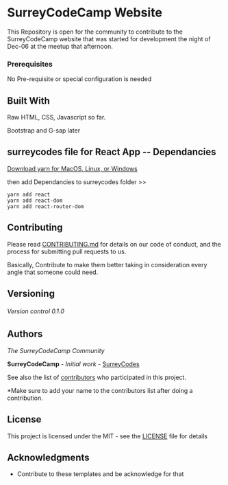 # SurreyCodeCamp Website

This Repository is open for the community to contribute to the SurreyCodeCamp website that was started for development the night of Dec-06 at the meetup that afternoon.

### Prerequisites

No Pre-requisite or special configuration is needed

## Built With

Raw HTML, CSS, Javascript so far.

Bootstrap and G-sap later

## surreycodes file for React App -- Dependancies

[Download yarn for MacOS, Linux, or Windows](https://yarnpkg.com/en/docs/install#mac-tab)

then add Dependancies to surreycodes folder >>

```
yarn add react
yarn add react-dom
yarn add react-router-dom
```


## Contributing

Please read [CONTRIBUTING.md](https://github.com/Surreycodes/Surreycodes-website/blob/master/CONTRIBUTING.md) for details on our code of conduct, and the process for submitting pull requests to us.

Basically, Contribute to make them better taking in consideration every angle that someone could need.

## Versioning

###### Version control  0.1.0

## Authors

*The SurreyCodeCamp Community*

**SurreyCodeCamp** - *Initial work* - [SurreyCodes](https://github.com/SurreyCodes)

See also the list of [contributors](https://github.com/SurreyCodes/Templates/blob/master/Contributors) who participated in this project.

*Make sure to add your name to the contributors list after doing a contribution.

## License

This project is licensed under the MIT - see the [LICENSE](https://opensource.org/licenses/MIT) file for details

## Acknowledgments

* Contribute to these templates and be acknowledge for that
